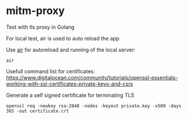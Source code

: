# mitm-proxy

Test with tls proxy in Golang

For local test, air is used to auto reload the app

Use [air](https://github.com/cosmtrek/air) for autoreload and running of the local server:

```
air
```

Usefull command list for certificates:
https://www.digitalocean.com/community/tutorials/openssl-essentials-working-with-ssl-certificates-private-keys-and-csrs

Generate a self signed certificate for terminating TLS

```
openssl req -newkey rsa:2048 -nodes -keyout private.key -x509 -days 365 -out certificate.crt
```